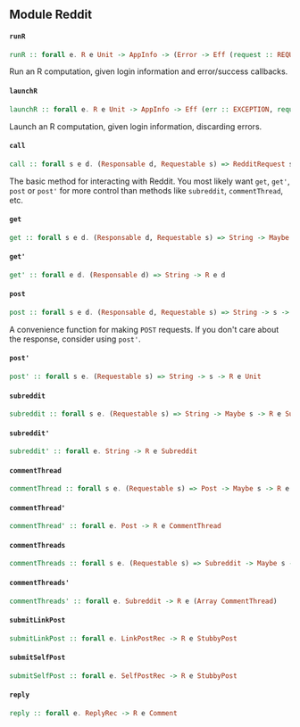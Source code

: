 ## Module Reddit

#### `runR`

``` purescript
runR :: forall e. R e Unit -> AppInfo -> (Error -> Eff (request :: REQUEST | e) Unit) -> (Unit -> Eff (request :: REQUEST | e) Unit) -> Eff (request :: REQUEST | e) Unit
```

Run an R computation, given login information and error/success callbacks.

#### `launchR`

``` purescript
launchR :: forall e. R e Unit -> AppInfo -> Eff (err :: EXCEPTION, request :: REQUEST | e) Unit
```

Launch an R computation, given login information, discarding errors.

#### `call`

``` purescript
call :: forall s e d. (Responsable d, Requestable s) => RedditRequest s -> R e d
```

The basic method for interacting with Reddit. You most likely want `get`, `get'`, `post`
or `post'` for more control than methods like `subreddit`, `commentThread`, etc.

#### `get`

``` purescript
get :: forall s e d. (Responsable d, Requestable s) => String -> Maybe s -> R e d
```

#### `get'`

``` purescript
get' :: forall e d. (Responsable d) => String -> R e d
```

#### `post`

``` purescript
post :: forall s e d. (Responsable d, Requestable s) => String -> s -> R e d
```

A convenience function for making `POST` requests. If you don't care about
the response, consider using `post'`.

#### `post'`

``` purescript
post' :: forall s e. (Requestable s) => String -> s -> R e Unit
```

#### `subreddit`

``` purescript
subreddit :: forall s e. (Requestable s) => String -> Maybe s -> R e Subreddit
```

#### `subreddit'`

``` purescript
subreddit' :: forall e. String -> R e Subreddit
```

#### `commentThread`

``` purescript
commentThread :: forall s e. (Requestable s) => Post -> Maybe s -> R e CommentThread
```

#### `commentThread'`

``` purescript
commentThread' :: forall e. Post -> R e CommentThread
```

#### `commentThreads`

``` purescript
commentThreads :: forall s e. (Requestable s) => Subreddit -> Maybe s -> R e (Array CommentThread)
```

#### `commentThreads'`

``` purescript
commentThreads' :: forall e. Subreddit -> R e (Array CommentThread)
```

#### `submitLinkPost`

``` purescript
submitLinkPost :: forall e. LinkPostRec -> R e StubbyPost
```

#### `submitSelfPost`

``` purescript
submitSelfPost :: forall e. SelfPostRec -> R e StubbyPost
```

#### `reply`

``` purescript
reply :: forall e. ReplyRec -> R e Comment
```


